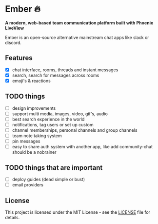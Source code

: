 # Ember 🔥

**A modern, web-based team communication platform built with Phoenix LiveView**

Ember is an open-source alternative mainstream chat apps like slack or discord. 

## Features
- [x] chat interface, rooms, threads and instant messages
- [x] search, search for messages across rooms
- [x] emoji's & reactions

## TODO things
- [ ] design improvements
- [ ] support multi media, images, video, gif's, audio
- [ ] best search experience in the world
- [ ] notifications, tag users or set up custom
- [ ] channel memberships, personal channels and group channels
- [ ] team note taking system
- [ ] pin messages
- [ ] easy to share auth system with another app, like add community-chat should be a nobrainer

## TODO things that are important
- [ ] deploy guides (dead simple or bust)
- [ ] email providers

## License
This project is licensed under the MIT License - see the [LICENSE](LICENSE) file for details.
